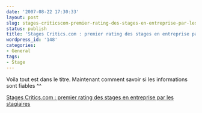 ```yaml
---
date: '2007-08-22 17:30:33'
layout: post
slug: stages-criticscom-premier-rating-des-stages-en-entreprise-par-les-stagiaires
status: publish
title: 'Stages Critics.com : premier rating des stages en entreprise par les stagiaires'
wordpress_id: '148'
categories:
- General
tags:
- Stage
---
```


Voila tout est dans le titre. Maintenant comment savoir si les informations sont fiables ^^

[Stages Critics.com : premier rating des stages en entreprise par les stagiaires](http://stagescritics.com/)
